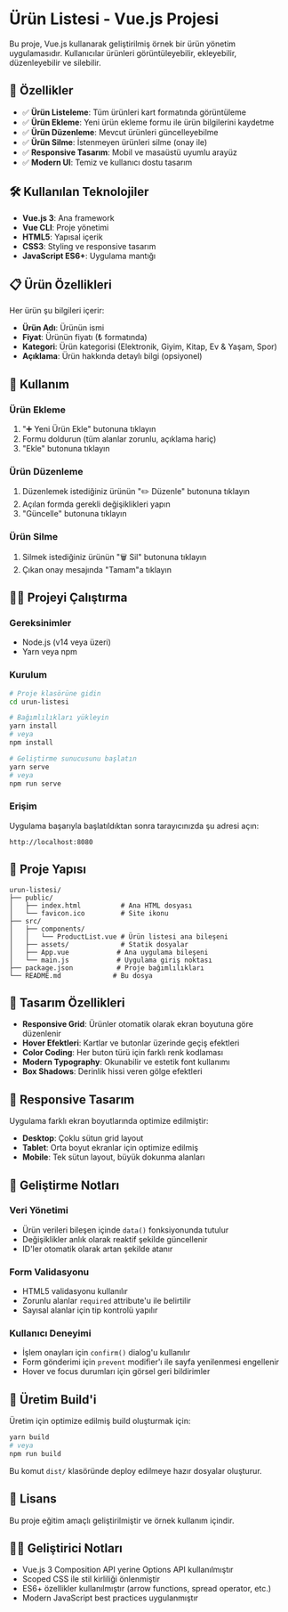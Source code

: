 # Ürün Listesi - Vue.js Projesi

Bu proje, Vue.js kullanarak geliştirilmiş örnek bir ürün yönetim uygulamasıdır. Kullanıcılar ürünleri görüntüleyebilir, ekleyebilir, düzenleyebilir ve silebilir.

## 🚀 Özellikler

- ✅ **Ürün Listeleme**: Tüm ürünleri kart formatında görüntüleme
- ✅ **Ürün Ekleme**: Yeni ürün ekleme formu ile ürün bilgilerini kaydetme
- ✅ **Ürün Düzenleme**: Mevcut ürünleri güncelleyebilme
- ✅ **Ürün Silme**: İstenmeyen ürünleri silme (onay ile)
- ✅ **Responsive Tasarım**: Mobil ve masaüstü uyumlu arayüz
- ✅ **Modern UI**: Temiz ve kullanıcı dostu tasarım

## 🛠️ Kullanılan Teknolojiler

- **Vue.js 3**: Ana framework
- **Vue CLI**: Proje yönetimi
- **HTML5**: Yapısal içerik
- **CSS3**: Styling ve responsive tasarım
- **JavaScript ES6+**: Uygulama mantığı

## 📋 Ürün Özellikleri

Her ürün şu bilgileri içerir:
- **Ürün Adı**: Ürünün ismi
- **Fiyat**: Ürünün fiyatı (₺ formatında)
- **Kategori**: Ürün kategorisi (Elektronik, Giyim, Kitap, Ev & Yaşam, Spor)
- **Açıklama**: Ürün hakkında detaylı bilgi (opsiyonel)

## 🎯 Kullanım

### Ürün Ekleme
1. "➕ Yeni Ürün Ekle" butonuna tıklayın
2. Formu doldurun (tüm alanlar zorunlu, açıklama hariç)
3. "Ekle" butonuna tıklayın

### Ürün Düzenleme
1. Düzenlemek istediğiniz ürünün "✏️ Düzenle" butonuna tıklayın
2. Açılan formda gerekli değişiklikleri yapın
3. "Güncelle" butonuna tıklayın

### Ürün Silme
1. Silmek istediğiniz ürünün "🗑️ Sil" butonuna tıklayın
2. Çıkan onay mesajında "Tamam"a tıklayın

## 🏃‍♂️ Projeyi Çalıştırma

### Gereksinimler
- Node.js (v14 veya üzeri)
- Yarn veya npm

### Kurulum
```bash
# Proje klasörüne gidin
cd urun-listesi

# Bağımlılıkları yükleyin
yarn install
# veya
npm install

# Geliştirme sunucusunu başlatın
yarn serve
# veya
npm run serve
```

### Erişim
Uygulama başarıyla başlatıldıktan sonra tarayıcınızda şu adresi açın:
```
http://localhost:8080
```

## 📁 Proje Yapısı

```
urun-listesi/
├── public/
│   ├── index.html          # Ana HTML dosyası
│   └── favicon.ico         # Site ikonu
├── src/
│   ├── components/
│   │   └── ProductList.vue # Ürün listesi ana bileşeni
│   ├── assets/             # Statik dosyalar
│   ├── App.vue            # Ana uygulama bileşeni
│   └── main.js            # Uygulama giriş noktası
├── package.json           # Proje bağımlılıkları
└── README.md             # Bu dosya
```

## 🎨 Tasarım Özellikleri

- **Responsive Grid**: Ürünler otomatik olarak ekran boyutuna göre düzenlenir
- **Hover Efektleri**: Kartlar ve butonlar üzerinde geçiş efektleri
- **Color Coding**: Her buton türü için farklı renk kodlaması
- **Modern Typography**: Okunabilir ve estetik font kullanımı
- **Box Shadows**: Derinlik hissi veren gölge efektleri

## 📱 Responsive Tasarım

Uygulama farklı ekran boyutlarında optimize edilmiştir:
- **Desktop**: Çoklu sütun grid layout
- **Tablet**: Orta boyut ekranlar için optimize edilmiş
- **Mobile**: Tek sütun layout, büyük dokunma alanları

## 🔧 Geliştirme Notları

### Veri Yönetimi
- Ürün verileri bileşen içinde `data()` fonksiyonunda tutulur
- Değişiklikler anlık olarak reaktif şekilde güncellenir
- ID'ler otomatik olarak artan şekilde atanır

### Form Validasyonu
- HTML5 validasyonu kullanılır
- Zorunlu alanlar `required` attribute'u ile belirtilir
- Sayısal alanlar için tip kontrolü yapılır

### Kullanıcı Deneyimi
- İşlem onayları için `confirm()` dialog'u kullanılır
- Form gönderimi için `prevent` modifier'ı ile sayfa yenilenmesi engellenir
- Hover ve focus durumları için görsel geri bildirimler

## 🚀 Üretim Build'i

Üretim için optimize edilmiş build oluşturmak için:

```bash
yarn build
# veya
npm run build
```

Bu komut `dist/` klasöründe deploy edilmeye hazır dosyalar oluşturur.

## 📝 Lisans

Bu proje eğitim amaçlı geliştirilmiştir ve örnek kullanım içindir.

## 👨‍💻 Geliştirici Notları

- Vue.js 3 Composition API yerine Options API kullanılmıştır
- Scoped CSS ile stil kirliliği önlenmiştir
- ES6+ özellikler kullanılmıştır (arrow functions, spread operator, etc.)
- Modern JavaScript best practices uygulanmıştır
